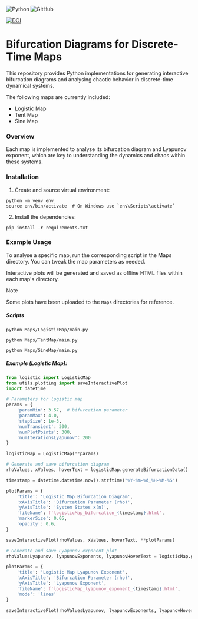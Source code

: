 ![Python](https://img.shields.io/badge/Python-3670A0?style=plastic&logo=python&logoColor=ffdd54) ![GitHub](https://img.shields.io/github/license/Ramy-Badr-Ahmed/Bifurcations?style=plastic)

[![DOI](https://zenodo.org/badge/DOI/10.5281/zenodo.13276873.svg)](https://doi.org/10.5281/zenodo.13276873)

# Bifurcation Diagrams for Discrete-Time Maps

This repository provides Python implementations for generating interactive bifurcation diagrams and analysing chaotic behavior in discrete-time dynamical systems. 

The following maps are currently included:

- Logistic Map
- Tent Map
- Sine Map

### Overview

Each map is implemented to analyse its bifurcation diagram and Lyapunov exponent, which are key to understanding the dynamics and chaos within these systems.

### Installation

1) Create and source virtual environment:
```shell
python -m venv env
source env/bin/activate  # On Windows use `env\Scripts\activate`
```
2) Install the dependencies:
```shell
pip install -r requirements.txt
```

### Example Usage

To analyse a specific map, run the corresponding script in the Maps directory. You can tweak the map parameters as needed.

Interactive plots will be generated and saved as offline HTML files within each map's directory.

>[!Note]
> Some plots have been uploaded to the `Maps` directories for reference.

##### Scripts
```shell
python Maps/LogisticMap/main.py

python Maps/TentMap/main.py

python Maps/SineMap/main.py
```
##### Example (Logistic Map):
```python
from logistic import LogisticMap
from utils.plotting import saveInteractivePlot
import datetime

# Parameters for logistic map
params = {
    'paramMin': 3.57,  # bifurcation parameter
    'paramMax': 4.0,   
    'stepSize': 1e-3,
    'numTransient': 300,
    'numPlotPoints': 300,
    'numIterationsLyapunov': 200
}

logisticMap = LogisticMap(**params)

# Generate and save bifurcation diagram
rhoValues, xValues, hoverText = logisticMap.generateBifurcationData()

timestamp = datetime.datetime.now().strftime("%Y-%m-%d_%H-%M-%S")

plotParams = {
    'title': 'Logistic Map Bifurcation Diagram',
    'xAxisTitle': 'Bifurcation Parameter (rho)',
    'yAxisTitle': 'System States x(n)',
    'fileName': f'logisticMap_bifurcation_{timestamp}.html',
    'markerSize': 0.05,
    'opacity': 0.6,
}

saveInteractivePlot(rhoValues, xValues, hoverText, **plotParams)

# Generate and save Lyapunov exponent plot
rhoValuesLyapunov, lyapunovExponents, lyapunovHoverText = logisticMap.generateLyapunovData()

plotParams = {
    'title': 'Logistic Map Lyapunov Exponent',
    'xAxisTitle': 'Bifurcation Parameter (rho)',
    'yAxisTitle': 'Lyapunov Exponent',
    'fileName': f'logisticMap_lyapunov_exponent_{timestamp}.html',
    'mode': 'lines'
}

saveInteractivePlot(rhoValuesLyapunov, lyapunovExponents, lyapunovHoverText, **plotParams)
```
